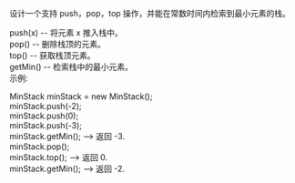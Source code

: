 <!--
 * @Descripttion: 
 * @version: 1.0.0
 * @Author: jimmiezhou
 * @Date: 2019-12-06 17:38:57
 * @LastEditors: jimmiezhou
 * @LastEditTime: 2019-12-06 17:39:29
 -->
设计一个支持 push，pop，top 操作，并能在常数时间内检索到最小元素的栈。

push(x) -- 将元素 x 推入栈中。  
pop() -- 删除栈顶的元素。  
top() -- 获取栈顶元素。  
getMin() -- 检索栈中的最小元素。  
示例:  
  
MinStack minStack = new MinStack();  
minStack.push(-2);  
minStack.push(0);  
minStack.push(-3);  
minStack.getMin();   --> 返回 -3.  
minStack.pop();  
minStack.top();      --> 返回 0.  
minStack.getMin();   --> 返回 -2.  
